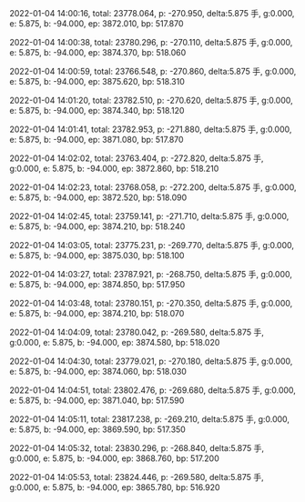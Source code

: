 2022-01-04 14:00:16, total: 23778.064, p: -270.950, delta:5.875 手, g:0.000, e: 5.875, b: -94.000, ep: 3872.010, bp: 517.870

2022-01-04 14:00:38, total: 23780.296, p: -270.110, delta:5.875 手, g:0.000, e: 5.875, b: -94.000, ep: 3874.370, bp: 518.060

2022-01-04 14:00:59, total: 23766.548, p: -270.860, delta:5.875 手, g:0.000, e: 5.875, b: -94.000, ep: 3875.620, bp: 518.310

2022-01-04 14:01:20, total: 23782.510, p: -270.620, delta:5.875 手, g:0.000, e: 5.875, b: -94.000, ep: 3874.340, bp: 518.120

2022-01-04 14:01:41, total: 23782.953, p: -271.880, delta:5.875 手, g:0.000, e: 5.875, b: -94.000, ep: 3871.080, bp: 517.870

2022-01-04 14:02:02, total: 23763.404, p: -272.820, delta:5.875 手, g:0.000, e: 5.875, b: -94.000, ep: 3872.860, bp: 518.210

2022-01-04 14:02:23, total: 23768.058, p: -272.200, delta:5.875 手, g:0.000, e: 5.875, b: -94.000, ep: 3872.520, bp: 518.090

2022-01-04 14:02:45, total: 23759.141, p: -271.710, delta:5.875 手, g:0.000, e: 5.875, b: -94.000, ep: 3874.210, bp: 518.240

2022-01-04 14:03:05, total: 23775.231, p: -269.770, delta:5.875 手, g:0.000, e: 5.875, b: -94.000, ep: 3875.030, bp: 518.100

2022-01-04 14:03:27, total: 23787.921, p: -268.750, delta:5.875 手, g:0.000, e: 5.875, b: -94.000, ep: 3874.850, bp: 517.950

2022-01-04 14:03:48, total: 23780.151, p: -270.350, delta:5.875 手, g:0.000, e: 5.875, b: -94.000, ep: 3874.210, bp: 518.070

2022-01-04 14:04:09, total: 23780.042, p: -269.580, delta:5.875 手, g:0.000, e: 5.875, b: -94.000, ep: 3874.580, bp: 518.020

2022-01-04 14:04:30, total: 23779.021, p: -270.180, delta:5.875 手, g:0.000, e: 5.875, b: -94.000, ep: 3874.060, bp: 518.030

2022-01-04 14:04:51, total: 23802.476, p: -269.680, delta:5.875 手, g:0.000, e: 5.875, b: -94.000, ep: 3871.040, bp: 517.590

2022-01-04 14:05:11, total: 23817.238, p: -269.210, delta:5.875 手, g:0.000, e: 5.875, b: -94.000, ep: 3869.590, bp: 517.350

2022-01-04 14:05:32, total: 23830.296, p: -268.840, delta:5.875 手, g:0.000, e: 5.875, b: -94.000, ep: 3868.760, bp: 517.200

2022-01-04 14:05:53, total: 23824.446, p: -269.580, delta:5.875 手, g:0.000, e: 5.875, b: -94.000, ep: 3865.780, bp: 516.920